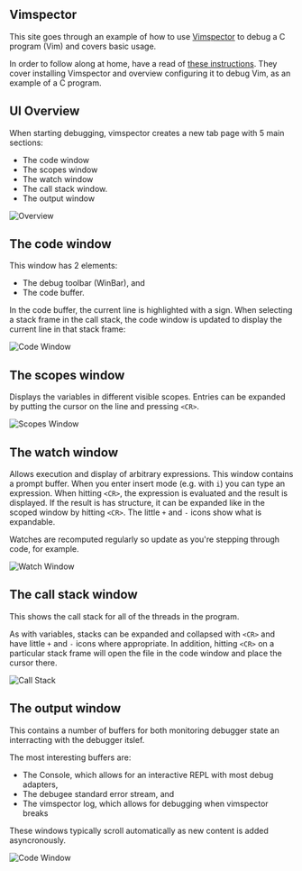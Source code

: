 ## Vimspector

This site goes through an example of how to use [Vimspector][] to debug a C
program (Vim) and covers basic usage.

In order to follow along at home, have a read of [these
instructions](/demo-setup.html). They cover installing Vimspector and overview
configuring it to debug Vim, as an example of a C program.

## UI Overview

When starting debugging, vimspector creates a new tab page with 5 main sections:

* The code window
* The scopes window
* The watch window
* The call stack window.
* The output window

![Overview](/img/vimspector-overview.png)

## The code window

This window has 2 elements:

* The debug toolbar (WinBar), and
* The code buffer.

In the code buffer, the current line is highlighted with a sign. When selecting a stack frame in the call stack, the code window is updated to display the current line in that stack frame:

![Code Window](/img/vimspector-code-window.png)

## The scopes window

Displays the variables in different visible scopes. Entries can be expanded by
putting the cursor on the line and pressing `<CR>`.

![Scopes Window](/img/vimspector-locals-window.png)

## The watch window

Allows execution and display of arbitrary expressions. This window contains a
prompt buffer. When you enter insert mode (e.g. with `i`) you can type an
expression. When hitting `<CR>`, the expression is evaluated and the result is
displayed. If the result is has structure, it can be expanded like in the scoped
window by hitting `<CR>`. The little `+` and `-` icons show what is
expandable.

Watches are recomputed regularly so update as you're stepping through code, for
example.

![Watch Window](/img/vimspector-watch-window.png)

## The call stack window

This shows the call stack for all of the threads in the program.

As with variables, stacks can be expanded and collapsed with `<CR>` and have
little `+` and `-` icons where appropriate. In addition, hitting `<CR>` on a
particular stack frame will open the file in the code window and place the
cursor there.

![Call Stack](/img/vimspector-callstack-window.png)

## The output window

This contains a number of buffers for both monitoring debugger state an interracting with the debugger itslef.

The most interesting buffers are:

* The Console, which allows for an interactive REPL with most debug adapters,
* The debugee standard error stream, and
* The vimspector log, which allows for debugging when vimspector breaks

These windows typically scroll automatically as new content is added asyncronously.

![Code Window](/img/vimspector-output-window.png)

[vimspector]: https://github.com/puremourning/vimspector
